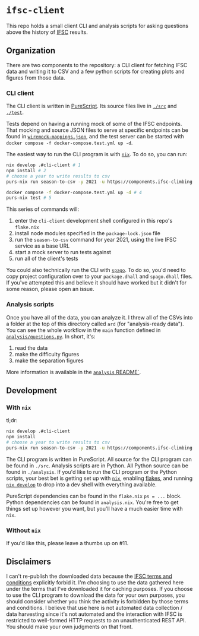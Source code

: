 `ifsc-client`
====

This repo holds a small client CLI and analysis scripts for asking questions
above the history of [IFSC] results.

Organization
-----

There are two components to the repository: a CLI client for fetching IFSC data and writing
it to CSV and a few python scripts for creating plots and figures from those data.

### CLI client

The CLI client is written in [PureScript]. Its source files live in [`./src`](./src) and [`./test`](./test).

Tests depend on having a running mock of some of the IFSC endpoints. That mocking and source
JSON files to serve at specific endpoints can be found in [`wiremock-mappings.json`](./wiremock-mappings.json),
and the test server can be started with `docker compose -f docker-compose.test.yml up -d`.

The easiest way to run the CLI program is with [`nix`]. To do so, you can run:

```bash
nix develop .#cli-client # 1
npm install # 2
# choose a year to write results to csv
purs-nix run season-to-csv -y 2021 -u https://components.ifsc-climbing.org # 3

docker compose -f docker-compose.test.yml up -d # 4
purs-nix test # 5
```

This series of commands will:

1. enter the `cli-client` development shell configured in this repo's `flake.nix`
2. install node modules specified in the `package-lock.json` file
3. run the `season-to-csv` command for year 2021, using the live IFSC service as a base URL
4. start a mock server to run tests against
5. run all of the client's tests

You could also technically run the CLI with [`spago`]. To do so, you'd need to
copy project configuration over to your `package.dhall` and `spago.dhall` files.
If you've attempted this and believe it should have worked but it didn't for some
reason, please open an issue.

### Analysis scripts

Once you have all of the data, you can analyze it. I threw all of the CSVs into a
folder at the top of this directory called `ard` (for "analysis-ready data").
You can see the whole workflow in the `main` function defined in
[`analysis/questions.py`](./analysis/questions.py). In short, it's:

1. read the data
2. make the difficulty figures
3. make the separation figures

More information is available in the [`analysis` README`](./analysis/README.md).

Development
-----

### With `nix`

tl;dr:

```bash
nix develop .#cli-client
npm install
# choose a year to write results to csv
purs-nix run season-to-csv -y 2021 -u https://components.ifsc-climbing.org
```

The CLI program is written in PureScript. All source for the CLI program can be
found in `./src`. Analysis scripts are in Python. All Python source can be found
in `./analysis`. If you'd like to run the CLI program or the Python scripts, your
best bet is getting set up with [`nix`], enabling [flakes], and running
[`nix develop`] to drop into a dev shell with everything available.

PureScript dependencies can be found in the `flake.nix` `ps = ...` block. Python
dependencies can be found in `analysis.nix`. You're free to get things set up
however you want, but you'll have a much easier time with `nix`.

### Without `nix`

If you'd like this, please leave a thumbs up on #11.

Disclaimers
-----

I can't re-publish the downloaded data because the [IFSC terms and conditions] explicitly
forbid it. I'm choosing to use the data gathered here under the terms that I've downloaded
it for caching purposes. If you choose to use the CLI program to download the data for your
own purposes, you should consider whether you think the activity is forbidden by those terms
and conditions. I believe that use here is not automated data collection / data harvesting
since it's not automated and the interaction with IFSC is restricted to well-formed HTTP
requests to an unauthenticated REST API. You should make your own judgments on that front.

[flakes]: https://nixos.wiki/wiki/Flakes
[`nix`]: https://nixos.org/download.html
[`nix develop`]: https://nixos.org/manual/nix/stable/command-ref/new-cli/nix3-develop.html
[IFSC]: https://www.ifsc-climbing.org/
[IFSC terms and conditions]: https://www.ifsc-climbing.org/index.php/2-uncategorised/67-terms-and-conditions
[PureScript]: https://www.purescript.org/
[`spago`]: https://github.com/purescript/spago
